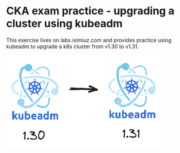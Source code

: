 # CKA exam practice - upgrading a cluster using kubeadm

This exercise lives on labs.iximiuz.com and provides practice using kubeadm to upgrade a k8s cluster from v1.30 to v1.31.

![upgrade graphic](__static__/kubeadm-upgrade.png)
